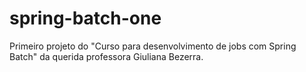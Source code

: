 # spring-batch-one
Primeiro projeto do "Curso para desenvolvimento de jobs com Spring Batch" da querida professora Giuliana Bezerra.
